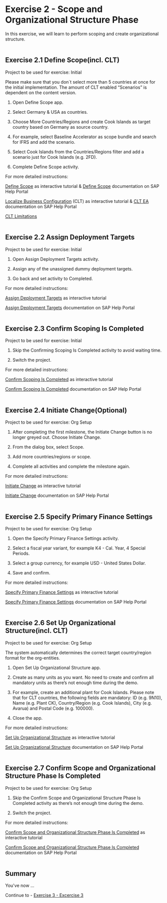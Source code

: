 # Exercise 2 - Scope and Organizational Structure Phase

In this exercise, we will learn to perform scoping and create organizational structure.
<br>
<br>

## Exercise 2.1 Define Scope(incl. CLT)
Project to be used for exercise: Initial

Please make sure that you don´t select more than 5 countries at once for the initial implementation.​
The amount of CLT enabled “Scenarios” is dependent on the content version.

1. Open Define Scope app.​

2. Select Germany & USA as countries.​

3. Choose More Countries/Regions and create Cook Islands as target country based on Germany as source country.​

4. For example, select Baseline Accelerator as scope bundle and search for IFRS and add the scenario.​

5. Select Cook Islands from the Countries/Regions filter and add a scenario just for Cook Islands (e.g. 2FD).​

6. Complete Define Scope activity.​


For more detailed instructions:​

[Define Scope](https://education.hana.ondemand.com/education/pub/cbc/index.html?show=project%21PR_4E5C20A1C2A9228F:uebung#TS_F1FF49E31A904BB69D0BB3B403C55C38) as interactive tutorial & [Define Scope](https://help.sap.com/docs/CENTRAL_BUSINESS_CONFIGURATION/55c9333eed324cd284f6c4e5dab8462f/36afd912a1a944e2ab1b07e3de2c1ed3.html?locale=en-US) documentation on SAP Help Portal​

[Localize Business Configuration](https://education.hana.ondemand.com/education/pub/cbc/index.html?show=project%21PR_9F2EF45E3070449B:uebung#2) (CLT) as interactive tutorial & [CLT EA](https://help.sap.com/doc/2f35b1b90ee74ee6a549d4cbd6ce99ba/2022_05.4/en-US/SAPCentralBusinessConfiguration_ConfigurationLocalizationTool_en-US.pdf) documentation on SAP Help Portal​

[CLT Limitations](https://launchpad.support.sap.com/#/notes/3107866)
<br>
<br>

## Exercise 2.2 Assign Deployment Targets
Project to be used for exercise: Initial

1. Open Assign Deployment Targets activity.​

2. Assign any of the unassigned dummy deployment targets.​

3. Go back and set activity to Completed.​

For more detailed instructions:​

[Assign Deployment Targets](https://education.hana.ondemand.com/education/pub/cbc/index.html?show=project%21PR_C44D4C1CAC76A29B:uebung#TS_6862223E1EDB48A7ABC203800A7721B1) as interactive tutorial​

[Assign Deployment Targets](https://help.sap.com/docs/CENTRAL_BUSINESS_CONFIGURATION/55c9333eed324cd284f6c4e5dab8462f/95fd314987594c85a9cdbe604b808919.html) documentation on SAP Help Portal
<br>
<br>

## Exercise 2.3 Confirm Scoping Is Completed
Project to be used for exercise: Initial

1. Skip the Confirming Scoping Is Completed activity to avoid waiting time.​

2. Switch the project.​

For more detailed instructions:​

[Confirm Scoping Is Completed](https://education.hana.ondemand.com/education/pub/cbc/index.html?show=project%21PR_BFD5FD3819537CB1:uebung#TS_F1FF49E31A904BB69D0BB3B403C55C38) as interactive tutorial​

[Confirm Scoping Is Completed](https://help.sap.com/docs/CENTRAL_BUSINESS_CONFIGURATION/55c9333eed324cd284f6c4e5dab8462f/9a803218746044b3bab382a22e4f07e0.html) documentation on SAP Help Portal
<br>
<br>

## Exercise 2.4 Initiate Change(Optional)
Project to be used for exercise: Org Setup

1. After completing the first milestone, the Initiate Change button is no longer greyed out. Choose Initiate Change.​

2. From the dialog box, select Scope.​

3. Add more countries/regions or scope.​

4. Complete all activities and complete the milestone again.​

For more detailed instructions:​

[Initiate Change](https://education.hana.ondemand.com/education/pub/cbc/index.html?show=project%21PR_CB45F1BD098AB86:uebung#TS_ADEE764A731C41C7BF44B03608FB25DC) as interactive tutorial​

[Initiate Change](https://help.sap.com/docs/CENTRAL_BUSINESS_CONFIGURATION/55c9333eed324cd284f6c4e5dab8462f/27e319da86644fc587f7ab3eaf2ebbd9.html?locale=en-US) documentation on SAP Help Portal
<br>
<br>

## Exercise 2.5 Specify Primary Finance Settings
Project to be used for exercise: Org Setup

1. Open the Specify Primary Finance Settings activity.​

2. Select a fiscal year variant, for example K4 - Cal. Year, 4 Special Periods.​

3. Select a group currency, for example USD - United States Dollar.​

4. Save and confirm.​

For more detailed instructions:​

[Specify Primary Finance Settings](https://education.hana.ondemand.com/education/pub/cbc/index.html?show=project%21PR_A8FE26FDACEDDEA8:uebung#TS_B8696528A57B400E9D68B07F99B1AB88) as interactive tutorial​

[Specify Primary Finance Settings](https://help.sap.com/docs/CENTRAL_BUSINESS_CONFIGURATION/55c9333eed324cd284f6c4e5dab8462f/27a01436bfd244da8ce29b567813994d.html) documentation on SAP Help Portal
<br>
<br>

## Exercise 2.6 Set Up Organizational Structure(incl. CLT)​
Project to be used for exercise: Org Setup

The system automatically determines the correct target country/region format for the org-entities.​

1. Open Set Up Organizational Structure app.​

2. Create as many units as you want. No need to create and confirm all mandatory units as there’s not enough time during the demo.​

3. For example, create an additional plant for Cook Islands. Please note that for CLT countries, the following fields are mandatory: ID (e.g. 9N10), Name (e.g. Plant CK), Country/Region (e.g. Cook Islands), City (e.g. Avarua) and Postal Code (e.g. 100000).​

4. Close the app.​

For more detailed instructions:​

[Set Up Organizational Structure](https://education.hana.ondemand.com/education/pub/cbc/index.html?show=project%21PR_9005CADD68E042AA:uebung#TS_34386A993390431C9AA9371362FC9280) as interactive tutorial​

[Set Up Organizational Structure](https://help.sap.com/docs/CENTRAL_BUSINESS_CONFIGURATION/55c9333eed324cd284f6c4e5dab8462f/d020ff461d504421bcc55d87cbc0ae57.html) documentation on SAP Help Portal
<br>
<br>

## Exercise 2.7 Confirm Scope and Organizational Structure Phase ​Is Completed
Project to be used for exercise: Org Setup

1. Skip the Confirm Scope and Organizational Structure Phase Is Completed activity as there’s not enough time during the demo.​

2. Switch the project.​

For more detailed instructions:​

[Confirm Scope and Organizational Structure Phase Is Completed](https://education.hana.ondemand.com/education/pub/cbc/index.html?show=project%21PR_DBFFC8F790AB7189:uebung#TS_FE401F5EA5E74CCFAC0BE6EAD8CA0495) as interactive tutorial​

[Confirm Scope and Organizational Structure Phase Is Completed](https://help.sap.com/docs/CENTRAL_BUSINESS_CONFIGURATION/55c9333eed324cd284f6c4e5dab8462f/3a6e514ee9624939afc6f3a686145262.html) documentation on SAP Help Portal
<br>
<br>
## Summary

You've now ...

Continue to - [Exercise 3 - Excercise 3 ](../ex3/README.md)
